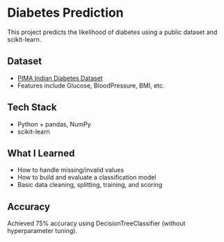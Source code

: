 # Diabetes Prediction

This project predicts the likelihood of diabetes using a public dataset and scikit-learn. 

##  Dataset
- [PIMA Indian Diabetes Dataset](https://www.kaggle.com/datasets/uciml/pima-indians-diabetes-database)
- Features include Glucose, BloodPressure, BMI, etc.

##  Tech Stack
- Python + pandas, NumPy
- scikit-learn


##  What I Learned
- How to handle missing/invalid values
- How to build and evaluate a classification model
- Basic data cleaning, splitting, training, and scoring

##  Accuracy
Achieved 75% accuracy using DecisionTreeClassifier (without hyperparameter tuning).
